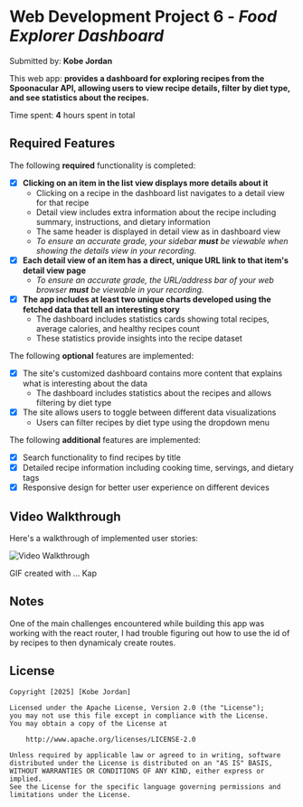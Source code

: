 # Web Development Project 6 - *Food Explorer Dashboard*

Submitted by: **Kobe Jordan**

This web app: **provides a dashboard for exploring recipes from the Spoonacular API, allowing users to view recipe details, filter by diet type, and see statistics about the recipes.**

Time spent: **4** hours spent in total

## Required Features

The following **required** functionality is completed:

- [x] **Clicking on an item in the list view displays more details about it**
  - Clicking on a recipe in the dashboard list navigates to a detail view for that recipe
  - Detail view includes extra information about the recipe including summary, instructions, and dietary information
  - The same header is displayed in detail view as in dashboard view
  - *To ensure an accurate grade, your sidebar **must** be viewable when showing the details view in your recording.*
- [x] **Each detail view of an item has a direct, unique URL link to that item's detail view page**
  -  *To ensure an accurate grade, the URL/address bar of your web browser **must** be viewable in your recording.*
- [x] **The app includes at least two unique charts developed using the fetched data that tell an interesting story**
  - The dashboard includes statistics cards showing total recipes, average calories, and healthy recipes count
  - These statistics provide insights into the recipe dataset


The following **optional** features are implemented:

- [x] The site's customized dashboard contains more content that explains what is interesting about the data 
  - The dashboard includes statistics about the recipes and allows filtering by diet type
- [x] The site allows users to toggle between different data visualizations
  - Users can filter recipes by diet type using the dropdown menu

  
The following **additional** features are implemented:

* [x] Search functionality to find recipes by title
* [x] Detailed recipe information including cooking time, servings, and dietary tags
* [x] Responsive design for better user experience on different devices

## Video Walkthrough

Here's a walkthrough of implemented user stories:

<img src='./public/data-pt2.gif' title='Video Walkthrough' width='' alt='Video Walkthrough' />

<!-- Replace this with whatever GIF tool you used! -->
GIF created with ... Kap
<!-- Recommended tools:
[Kap](https://getkap.co/) for macOS
[ScreenToGif](https://www.screentogif.com/) for Windows
[peek](https://github.com/phw/peek) for Linux. -->

## Notes

One of the main challenges encountered while building this app was working with the react router, I had trouble figuring out how to use the id of by recipes to then dynamicaly create routes.

## License

    Copyright [2025] [Kobe Jordan]

    Licensed under the Apache License, Version 2.0 (the "License");
    you may not use this file except in compliance with the License.
    You may obtain a copy of the License at

        http://www.apache.org/licenses/LICENSE-2.0

    Unless required by applicable law or agreed to in writing, software
    distributed under the License is distributed on an "AS IS" BASIS,
    WITHOUT WARRANTIES OR CONDITIONS OF ANY KIND, either express or implied.
    See the License for the specific language governing permissions and
    limitations under the License.
